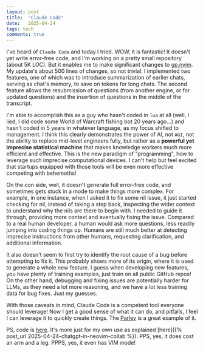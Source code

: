 ```yaml
---
layout: post
title:  "Claude Code"
date:   2025-04-24
tags: tech 
comments: true
---
```

I've heard of `Claude Code` and today I tried. WOW, it is fantastic! It doesn't yet write error-free code, and I'm working on a pretty small repository (about 5K LOC). But it enables me to make significant changes to [gp.nvim](https://github.com/Robitx/gp.nvim). My update's about 500 lines of changes, so not trivial. I implemented two features, one of which was to introduce summarization of earlier chats, serving as chat's memory, to save on tokens for long chats. The second feature allows the resubmission of questions (from another engine, or for updated questions) and the insertion of questions in the middle of the transcript. 

I'm able to accomplish this as a guy who hasn't coded in `lua` at all (well, I lied, I did code some World of Warcraft fishing bot 20 years ago…) and hasn't coded in 5 years in whatever language, as my focus shifted to management. I think this clearly demonstrates the power of AI, not `AGI`, not the ability to replace mid-level engineers fully, but rather as a **powerful yet imprecise statistical machine** that makes knowledge workers much more efficient and effective. This is the new paradigm of "programming", how to leverage such imprecise computational devices. I can't help but feel excited that startups equipped with those tools will be even more effective competing with behemoths!

On the con side, well, it doesn't generate full error-free code, and sometimes gets stuck in a mode to make things more complex. For example, in one instance, when I asked it to fix some nil issue, it just started checking for nil, instead of taking a step back, inspecting the wider context to understand why the nils are there to begin with. I needed to guide it through, providing more context and eventually fixing the issue. Compared to a real human developer, a human would ask more questions, less readily jumping into coding things up. Humans are still much better at detecting imprecise instructions from other humans, requesting clarification, and additional information. 

It also doesn't seem to first try to identify the root cause of a bug before attempting to fix it. This probably shows more of its origin, where it is used to generate a whole new feature. I guess when developing new features, you have plenty of training examples, just train on all public GitHub repos! On the other hand, debugging and fixing issues are potentially harder for LLMs, as they need a lot more reasoning, and we have a lot less training data for bug fixes. Just my guesses. 

With those caveats in mind, Claude Code is a competent tool everyone should leverage! Now I get a good sense of what it can do, and pitfalls, I feel I can leverage it to quickly create things. The [Parley](https://github.com/xianxu/parley.nvim) is a great example of it. 

PS, code is [here](https://github.com/Robitx/gp.nvim/compare/main...xianxu:gp.nvim:feature?expand=1). It's more just for my own use as explained [here]({% post_url 2025-04-24-chatgpt-in-neovim-collab %}). 
PPS, yes, it does cost an arm and a leg. 
PPPS, yes, it even has VIM mode! 

